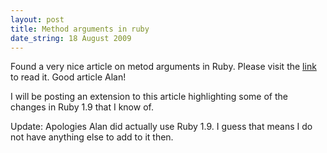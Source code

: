 ```yaml
--- 
layout: post
title: Method arguments in ruby
date_string: 18 August 2009
---
```


Found a very nice article on metod arguments in Ruby. Please visit the <a href="http://www.skorks.com/2009/08/method-arguments-in-ruby/">link</a> to read it. Good article Alan!

I will be posting an extension to this article highlighting some of the changes in Ruby 1.9 that I know of.

Update: Apologies Alan did actually use Ruby 1.9. I guess that means I do not have anything else to add to it then.

